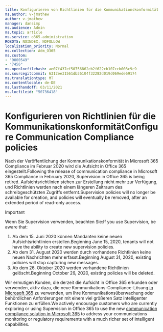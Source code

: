 ```yaml
---
title: Konfigurieren von Richtlinien für die Kommunikationskonformität
ms.author: v-jmathew
author: v-jmathew
manager: dansimp
ms.audience: Admin
ms.topic: article
ms.service: o365-administration
ROBOTS: NOINDEX, NOFOLLOW
localization_priority: Normal
ms.collection: Adm_O365
ms.custom:
- "9000549"
- "7456"
ms.openlocfilehash: ae07f437ef50756862eb2f622cb107ccb003c9c9
ms.sourcegitcommit: 6312ee31561db36104f32282d019d069ede69174
ms.translationtype: MT
ms.contentlocale: de-DE
ms.lasthandoff: 03/11/2021
ms.locfileid: "50736418"
---
```

# <a name="configure-communication-compliance-policies"></a><span data-ttu-id="586fa-102">Konfigurieren von Richtlinien für die Kommunikationskonformität</span><span class="sxs-lookup"><span data-stu-id="586fa-102">Configure Communication Compliance policies</span></span>

<span data-ttu-id="586fa-103">Nach der Veröffentlichung der Kommunikationskonformität in Microsoft 365 Compliance im Februar 2020 wird die Aufsicht in Office 365 eingestellt.</span><span class="sxs-lookup"><span data-stu-id="586fa-103">Following the release of communication compliance in Microsoft 365 Compliance in February 2020, Supervision in Office 365 is being retired.</span></span> <span data-ttu-id="586fa-104">Aufsichtsrichtlinien stehen zur Erstellung nicht mehr zur Verfügung, und Richtlinien werden nach einem längeren Zeitraum des schreibgeschützten Zugriffs entfernt.</span><span class="sxs-lookup"><span data-stu-id="586fa-104">Supervision policies will no longer be available for creation, and policies will eventually be removed, after an extended period of read-only access.</span></span>

> [!IMPORTANT]
> <span data-ttu-id="586fa-105">Wenn Sie Supervision verwenden, beachten Sie:</span><span class="sxs-lookup"><span data-stu-id="586fa-105">If you use Supervision, be aware that:</span></span>
>
> 1. <span data-ttu-id="586fa-106">Ab dem 15. Juni 2020 können Mandanten keine neuen Aufsichtsrichtlinien erstellen.</span><span class="sxs-lookup"><span data-stu-id="586fa-106">Beginning June 15, 2020, tenants will not have the ability to create new supervision policies.</span></span>
> 2. <span data-ttu-id="586fa-107">Ab dem 31. August 2020 werden durch vorhandene Richtlinien keine neuen Nachrichten mehr erfasst.</span><span class="sxs-lookup"><span data-stu-id="586fa-107">Beginning August 31, 2020, existing policies will stop capturing new messages.</span></span>
> 3. <span data-ttu-id="586fa-108">Ab dem 26. Oktober 2020 werden vorhandene Richtlinien gelöscht.</span><span class="sxs-lookup"><span data-stu-id="586fa-108">Beginning October 26, 2020, existing policies will be deleted.</span></span>

<span data-ttu-id="586fa-109">Wir ermutigen Kunden, die derzeit die Aufsicht in Office 365 erkunden oder verwenden, aktiv dazu, die neue Kommunikations-Compliance-Lösung [in Microsoft 365](https://go.microsoft.com/fwlink/?linkid=2128593) zu verwenden, um Ihre Kommunikationsüberwachung oder behördlichen Anforderungen mit einem viel größeren Satz intelligenter Funktionen zu erfüllen.</span><span class="sxs-lookup"><span data-stu-id="586fa-109">We actively encourage customers who are currently exploring or using Supervision in Office 365 to use the new [communication compliance solution in Microsoft 365](https://go.microsoft.com/fwlink/?linkid=2128593) to address your communications monitoring or regulatory requirements with a much richer set of intelligent capabilities.</span></span>
